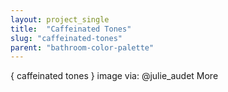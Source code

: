 ```yaml
---
layout: project_single
title:  "Caffeinated Tones"
slug: "caffeinated-tones"
parent: "bathroom-color-palette"
---
```

{ caffeinated tones } image via: @julie_audet                                                                                                                                                     More